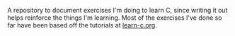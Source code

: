 A repository to document exercises I'm doing to learn C, since writing it out helps reinforce the things I'm learning. Most of the exercises I've done so far have been based off the tutorials at [learn-c.org](https://learn-c.org).